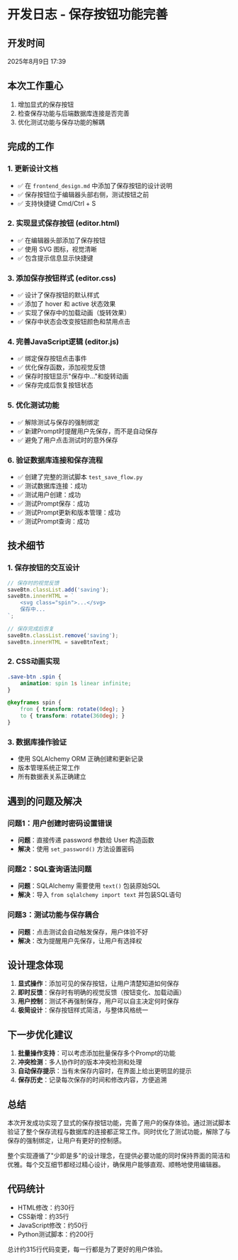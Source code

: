 # 开发日志 - 保存按钮功能完善

## 开发时间
2025年8月9日 17:39

## 本次工作重心
1. 增加显式的保存按钮
2. 检查保存功能与后端数据库连接是否完善
3. 优化测试功能与保存功能的解耦

## 完成的工作

### 1. 更新设计文档
- ✅ 在 `frontend_design.md` 中添加了保存按钮的设计说明
- ✅ 保存按钮位于编辑器头部右侧，测试按钮之前
- ✅ 支持快捷键 Cmd/Ctrl + S

### 2. 实现显式保存按钮 (editor.html)
- ✅ 在编辑器头部添加了保存按钮
- ✅ 使用 SVG 图标，视觉清晰
- ✅ 包含提示信息显示快捷键

### 3. 添加保存按钮样式 (editor.css)
- ✅ 设计了保存按钮的默认样式
- ✅ 添加了 hover 和 active 状态效果
- ✅ 实现了保存中的加载动画（旋转效果）
- ✅ 保存中状态会改变按钮颜色和禁用点击

### 4. 完善JavaScript逻辑 (editor.js)
- ✅ 绑定保存按钮点击事件
- ✅ 优化保存函数，添加视觉反馈
- ✅ 保存时按钮显示"保存中..."和旋转动画
- ✅ 保存完成后恢复按钮状态

### 5. 优化测试功能
- ✅ 解除测试与保存的强制绑定
- ✅ 新建Prompt时提醒用户先保存，而不是自动保存
- ✅ 避免了用户点击测试时的意外保存

### 6. 验证数据库连接和保存流程
- ✅ 创建了完整的测试脚本 `test_save_flow.py`
- ✅ 测试数据库连接：成功
- ✅ 测试用户创建：成功
- ✅ 测试Prompt保存：成功
- ✅ 测试Prompt更新和版本管理：成功
- ✅ 测试Prompt查询：成功

## 技术细节

### 1. 保存按钮的交互设计
```javascript
// 保存时的视觉反馈
saveBtn.classList.add('saving');
saveBtn.innerHTML = `
    <svg class="spin">...</svg>
    保存中...
`;

// 保存完成后恢复
saveBtn.classList.remove('saving');
saveBtn.innerHTML = saveBtnText;
```

### 2. CSS动画实现
```css
.save-btn .spin {
    animation: spin 1s linear infinite;
}

@keyframes spin {
    from { transform: rotate(0deg); }
    to { transform: rotate(360deg); }
}
```

### 3. 数据库操作验证
- 使用 SQLAlchemy ORM 正确创建和更新记录
- 版本管理系统正常工作
- 所有数据表关系正确建立

## 遇到的问题及解决

### 问题1：用户创建时密码设置错误
- **问题**：直接传递 password 参数给 User 构造函数
- **解决**：使用 `set_password()` 方法设置密码

### 问题2：SQL查询语法问题
- **问题**：SQLAlchemy 需要使用 `text()` 包装原始SQL
- **解决**：导入 `from sqlalchemy import text` 并包装SQL语句

### 问题3：测试功能与保存耦合
- **问题**：点击测试会自动触发保存，用户体验不好
- **解决**：改为提醒用户先保存，让用户有选择权

## 设计理念体现

1. **显式操作**：添加可见的保存按钮，让用户清楚知道如何保存
2. **即时反馈**：保存时有明确的视觉反馈（按钮变化、加载动画）
3. **用户控制**：测试不再强制保存，用户可以自主决定何时保存
4. **极简设计**：保存按钮样式简洁，与整体风格统一

## 下一步优化建议

1. **批量操作支持**：可以考虑添加批量保存多个Prompt的功能
2. **冲突检测**：多人协作时的版本冲突检测和处理
3. **自动保存提示**：当有未保存内容时，在界面上给出更明显的提示
4. **保存历史**：记录每次保存的时间和修改内容，方便追溯

## 总结

本次开发成功实现了显式的保存按钮功能，完善了用户的保存体验。通过测试脚本验证了整个保存流程与数据库的连接都正常工作。同时优化了测试功能，解除了与保存的强制绑定，让用户有更好的控制感。

整个实现遵循了"少即是多"的设计理念，在提供必要功能的同时保持界面的简洁和优雅。每个交互细节都经过精心设计，确保用户能够直观、顺畅地使用编辑器。

## 代码统计
- HTML修改：约30行
- CSS新增：约35行  
- JavaScript修改：约50行
- Python测试脚本：约200行

总计约315行代码变更，每一行都是为了更好的用户体验。